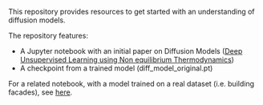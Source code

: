 This repository provides resources to get started with an understanding of diffusion models. 

The repository features: 

* A Jupyter notebook with an initial paper on Diffusion Models ([Deep Unsupervised Learning using Non equilibrium Thermodynamics](https://arxiv.org/abs/1503.03585)) 
* A checkpoint from a trained model (diff_model_original.pt)


For a related notebook, with a model trained on a real dataset (i.e. building facades), see [here](https://www.kaggle.com/code/aurioldegbelo/2025-diffusion-model-for-building-facades).




